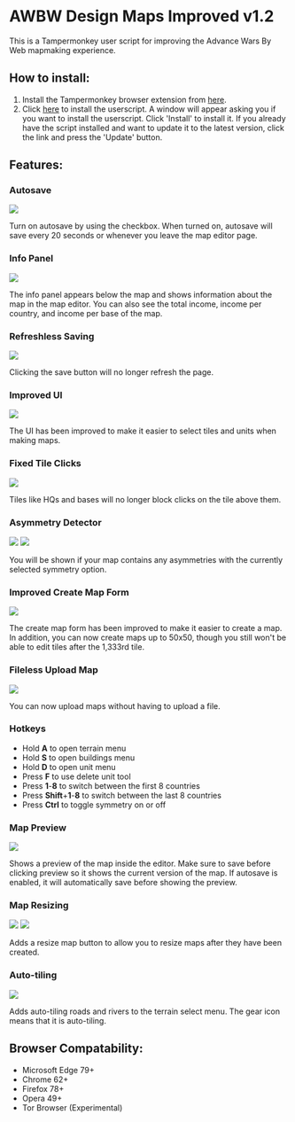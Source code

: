 # AWBW Design Maps Improved v1.2
This is a Tampermonkey user script for improving the Advance Wars By Web mapmaking experience.
## How to install:
1. Install the Tampermonkey browser extension from [here](https://www.tampermonkey.net/).
2. Click [here](https://github.com/TheGamerASD/AWBW-Design-Maps-Improved/raw/main/release.user.js) to install the userscript. A window will appear asking you if you want to install the userscript. Click 'Install' to install it. If you already have the script installed and want to update it to the latest version, click the link and press the 'Update' button.
## Features:
### Autosave

![](https://github.com/TheGamerASD/AWBW-Design-Maps-Improved/blob/main/images/autosave.png)

Turn on autosave by using the checkbox. When turned on, autosave will save every 20 seconds or whenever you leave the map editor page.
### Info Panel

![](https://github.com/TheGamerASD/AWBW-Design-Maps-Improved/blob/main/images/infopanel.png)

The info panel appears below the map and shows information about the map in the map editor.
You can also see the total income, income per country, and income per base of the map.
### Refreshless Saving

![](https://github.com/TheGamerASD/AWBW-Design-Maps-Improved/blob/main/images/asyncsave.png)

Clicking the save button will no longer refresh the page.
### Improved UI

![](https://github.com/TheGamerASD/AWBW-Design-Maps-Improved/blob/main/images/improvedui.png)

The UI has been improved to make it easier to select tiles and units when making maps.
### Fixed Tile Clicks

![](https://github.com/TheGamerASD/AWBW-Design-Maps-Improved/blob/main/images/clickthrough.png)

Tiles like HQs and bases will no longer block clicks on the tile above them.
### Asymmetry Detector

![](https://github.com/TheGamerASD/AWBW-Design-Maps-Improved/blob/main/images/asymmetrydetector.png)
![](https://github.com/TheGamerASD/AWBW-Design-Maps-Improved/blob/main/images/asymmetrydetector2.png)

You will be shown if your map contains any asymmetries with the currently selected symmetry option.
### Improved Create Map Form

![](https://github.com/TheGamerASD/AWBW-Design-Maps-Improved/blob/main/images/createmapform.png)

The create map form has been improved to make it easier to create a map.
In addition, you can now create maps up to 50x50, though you still won't be able to edit tiles after the 1,333rd tile.
### Fileless Upload Map

![](https://github.com/TheGamerASD/AWBW-Design-Maps-Improved/blob/main/images/uploadmap.png)

You can now upload maps without having to upload a file.
### Hotkeys
  - Hold **A** to open terrain menu
  - Hold **S** to open buildings menu
  - Hold **D** to open unit menu
  - Press **F** to use delete unit tool
  - Press **1**-**8** to switch between the first 8 countries
  - Press **Shift**+**1**-**8** to switch between the last 8 countries
  - Press **Ctrl** to toggle symmetry on or off

### Map Preview

![](https://github.com/TheGamerASD/AWBW-Design-Maps-Improved/blob/main/images/mappreview.png)

Shows a preview of the map inside the editor. Make sure to save before clicking preview so it shows the current version of the map. If autosave is enabled, it will automatically save before showing the preview.

### Map Resizing

![](https://github.com/TheGamerASD/AWBW-Design-Maps-Improved/blob/main/images/resizemap.png)
![](https://github.com/TheGamerASD/AWBW-Design-Maps-Improved/blob/main/images/resizemap2.png)

Adds a resize map button to allow you to resize maps after they have been created.

### Auto-tiling

![](https://github.com/TheGamerASD/AWBW-Design-Maps-Improved/blob/main/images/autotiling.png)

Adds auto-tiling roads and rivers to the terrain select menu.
The gear icon means that it is auto-tiling.

## Browser Compatability:
* Microsoft Edge 79+
* Chrome 62+
* Firefox 78+
* Opera 49+
* Tor Browser (Experimental)
